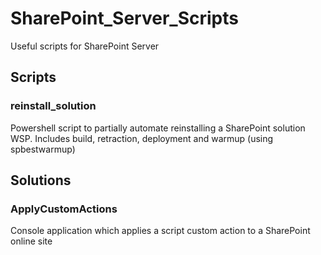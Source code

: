 # SharePoint_Server_Scripts
Useful scripts for SharePoint Server

## Scripts
### reinstall_solution
Powershell script to partially automate reinstalling a SharePoint solution WSP.  Includes build, retraction, deployment and warmup (using spbestwarmup)

## Solutions
### ApplyCustomActions
Console application which applies a script custom action to a SharePoint online site